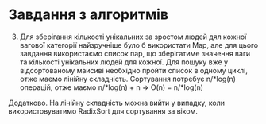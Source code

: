 # Завдання з алгоритмів 

3) Для зберігання кількості унікальних за зростом людей дял кожної вагової категорії найзручніше було б використати Map, але для цього завдання використаємо список пар,
що зберігатиме значення ваги та кількості унікальних людей для кожної. Для пошуку вже у відсортованому маисиві необхідно пройти список в одному циклі, отже маємо лінійну 
складність. Сортування потребує n/*log(n) операцій, отже маємо n/*log(n) + n => O(n) = n/*log(n)


Додатково. На лінійну складність можна вийти у випадку, коли використовуватимо RadixSort для сортування за віком. 
